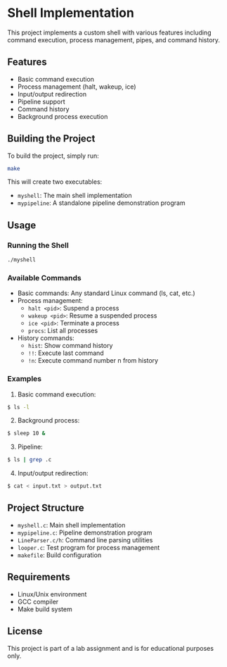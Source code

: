 # Shell Implementation

This project implements a custom shell with various features including command execution, process management, pipes, and command history.

## Features

- Basic command execution
- Process management (halt, wakeup, ice)
- Input/output redirection
- Pipeline support
- Command history
- Background process execution

## Building the Project

To build the project, simply run:

```bash
make
```

This will create two executables:
- `myshell`: The main shell implementation
- `mypipeline`: A standalone pipeline demonstration program

## Usage

### Running the Shell

```bash
./myshell
```

### Available Commands

- Basic commands: Any standard Linux command (ls, cat, etc.)
- Process management:
  - `halt <pid>`: Suspend a process
  - `wakeup <pid>`: Resume a suspended process
  - `ice <pid>`: Terminate a process
  - `procs`: List all processes
- History commands:
  - `hist`: Show command history
  - `!!`: Execute last command
  - `!n`: Execute command number n from history

### Examples

1. Basic command execution:
```bash
$ ls -l
```

2. Background process:
```bash
$ sleep 10 &
```

3. Pipeline:
```bash
$ ls | grep .c
```

4. Input/output redirection:
```bash
$ cat < input.txt > output.txt
```

## Project Structure

- `myshell.c`: Main shell implementation
- `mypipeline.c`: Pipeline demonstration program
- `LineParser.c/h`: Command line parsing utilities
- `looper.c`: Test program for process management
- `makefile`: Build configuration

## Requirements

- Linux/Unix environment
- GCC compiler
- Make build system

## License

This project is part of a lab assignment and is for educational purposes only. 
